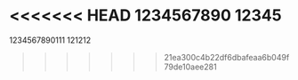 <<<<<<< HEAD
1234567890
12345
=======
1234567890111
121212
>>>>>>> 21ea300c4b22df6dbafeaa6b049f79de10aee281
